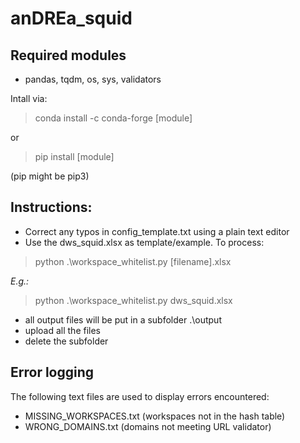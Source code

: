 # anDREa_squid

## Required modules
- pandas, tqdm, os, sys, validators

Intall via:
> conda install -c conda-forge [module]

or

> pip install [module]

(pip might be pip3)





## Instructions:

- Correct any typos in config_template.txt using a plain text editor
- Use the dws_squid.xlsx as template/example.  To process:

> python .\workspace_whitelist.py [filename].xlsx

*E.g.:*
> python .\workspace_whitelist.py dws_squid.xlsx
    
    
- all output files will be put in a subfolder .\output
- upload all the files
- delete the subfolder


## Error logging
The following text files are used to display errors encountered:
- MISSING_WORKSPACES.txt  (workspaces not in the hash table)
- WRONG_DOMAINS.txt       (domains not meeting URL validator)